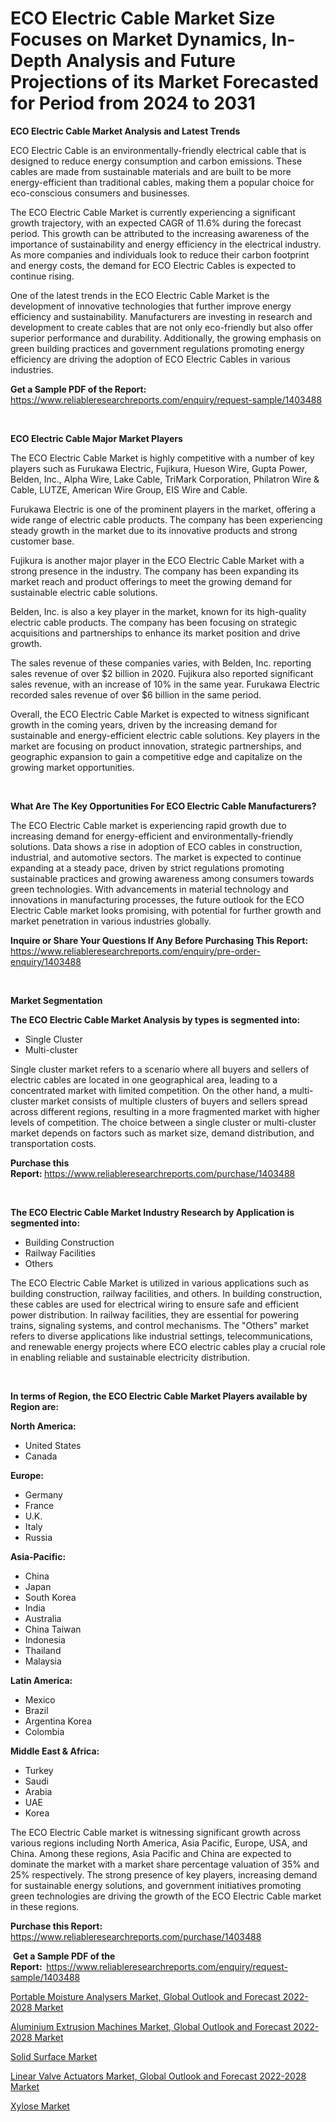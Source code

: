 <p><h1>ECO Electric Cable Market Size Focuses on Market Dynamics, In-Depth Analysis and Future Projections of its Market Forecasted for Period from 2024 to 2031</h1></p><p><strong>ECO Electric Cable Market Analysis and Latest Trends</strong></p>
<p><p>ECO Electric Cable is an environmentally-friendly electrical cable that is designed to reduce energy consumption and carbon emissions. These cables are made from sustainable materials and are built to be more energy-efficient than traditional cables, making them a popular choice for eco-conscious consumers and businesses.</p><p>The ECO Electric Cable Market is currently experiencing a significant growth trajectory, with an expected CAGR of 11.6% during the forecast period. This growth can be attributed to the increasing awareness of the importance of sustainability and energy efficiency in the electrical industry. As more companies and individuals look to reduce their carbon footprint and energy costs, the demand for ECO Electric Cables is expected to continue rising.</p><p>One of the latest trends in the ECO Electric Cable Market is the development of innovative technologies that further improve energy efficiency and sustainability. Manufacturers are investing in research and development to create cables that are not only eco-friendly but also offer superior performance and durability. Additionally, the growing emphasis on green building practices and government regulations promoting energy efficiency are driving the adoption of ECO Electric Cables in various industries.</p></p>
<p><strong>Get a Sample PDF of the Report:&nbsp;</strong> <a href="https://www.reliableresearchreports.com/enquiry/request-sample/1403488">https://www.reliableresearchreports.com/enquiry/request-sample/1403488</a></p>
<p>&nbsp;</p>
<p><strong>ECO Electric Cable Major Market Players</strong></p>
<p><p>The ECO Electric Cable Market is highly competitive with a number of key players such as Furukawa Electric, Fujikura, Hueson Wire, Gupta Power, Belden, Inc., Alpha Wire, Lake Cable, TriMark Corporation, Philatron Wire & Cable, LUTZE, American Wire Group, EIS Wire and Cable. </p><p>Furukawa Electric is one of the prominent players in the market, offering a wide range of electric cable products. The company has been experiencing steady growth in the market due to its innovative products and strong customer base. </p><p>Fujikura is another major player in the ECO Electric Cable Market with a strong presence in the industry. The company has been expanding its market reach and product offerings to meet the growing demand for sustainable electric cable solutions. </p><p>Belden, Inc. is also a key player in the market, known for its high-quality electric cable products. The company has been focusing on strategic acquisitions and partnerships to enhance its market position and drive growth. </p><p>The sales revenue of these companies varies, with Belden, Inc. reporting sales revenue of over $2 billion in 2020. Fujikura also reported significant sales revenue, with an increase of 10% in the same year. Furukawa Electric recorded sales revenue of over $6 billion in the same period.</p><p>Overall, the ECO Electric Cable Market is expected to witness significant growth in the coming years, driven by the increasing demand for sustainable and energy-efficient electric cable solutions. Key players in the market are focusing on product innovation, strategic partnerships, and geographic expansion to gain a competitive edge and capitalize on the growing market opportunities.</p></p>
<p>&nbsp;</p>
<p><strong>What Are The Key Opportunities For ECO Electric Cable Manufacturers?</strong></p>
<p><p>The ECO Electric Cable market is experiencing rapid growth due to increasing demand for energy-efficient and environmentally-friendly solutions. Data shows a rise in adoption of ECO cables in construction, industrial, and automotive sectors. The market is expected to continue expanding at a steady pace, driven by strict regulations promoting sustainable practices and growing awareness among consumers towards green technologies. With advancements in material technology and innovations in manufacturing processes, the future outlook for the ECO Electric Cable market looks promising, with potential for further growth and market penetration in various industries globally.</p></p>
<p><strong>Inquire or Share Your Questions If Any Before Purchasing This Report:</strong> <a href="https://www.reliableresearchreports.com/enquiry/pre-order-enquiry/1403488">https://www.reliableresearchreports.com/enquiry/pre-order-enquiry/1403488</a></p>
<p>&nbsp;</p>
<p><strong>Market Segmentation</strong></p>
<p><strong>The ECO Electric Cable Market Analysis by types is segmented into:</strong></p>
<p><ul><li>Single Cluster</li><li>Multi-cluster</li></ul></p>
<p><p>Single cluster market refers to a scenario where all buyers and sellers of electric cables are located in one geographical area, leading to a concentrated market with limited competition. On the other hand, a multi-cluster market consists of multiple clusters of buyers and sellers spread across different regions, resulting in a more fragmented market with higher levels of competition. The choice between a single cluster or multi-cluster market depends on factors such as market size, demand distribution, and transportation costs.</p></p>
<p><strong>Purchase this Report:&nbsp;</strong><a href="https://www.reliableresearchreports.com/purchase/1403488">https://www.reliableresearchreports.com/purchase/1403488</a></p>
<p>&nbsp;</p>
<p><strong>The ECO Electric Cable Market Industry Research by Application is segmented into:</strong></p>
<p><ul><li>Building Construction</li><li>Railway Facilities</li><li>Others</li></ul></p>
<p><p>The ECO Electric Cable Market is utilized in various applications such as building construction, railway facilities, and others. In building construction, these cables are used for electrical wiring to ensure safe and efficient power distribution. In railway facilities, they are essential for powering trains, signaling systems, and control mechanisms. The "Others" market refers to diverse applications like industrial settings, telecommunications, and renewable energy projects where ECO electric cables play a crucial role in enabling reliable and sustainable electricity distribution.</p></p>
<p>&nbsp;</p>
<p><strong>In terms of Region, the ECO Electric Cable Market Players available by Region are:</strong></p>
<p>
    <p> <strong> North America: </strong>
        <ul>
            <li>United States</li>
            <li>Canada</li>
        </ul>
        </p> 
    <p> <strong> Europe: </strong>
        <ul>
            <li>Germany</li>
            <li>France</li>
            <li>U.K.</li>
            <li>Italy</li>
            <li>Russia</li>
        </ul>
        </p> 
    <p> <strong> Asia-Pacific: </strong>
        <ul>
            <li>China</li>
            <li>Japan</li>
            <li>South Korea</li>
            <li>India</li>
            <li>Australia</li>
            <li>China Taiwan</li>
            <li>Indonesia</li>
            <li>Thailand</li>
            <li>Malaysia</li>
        </ul>
        </p> 
    <p> <strong> Latin America: </strong>
        <ul>
            <li>Mexico</li>
            <li>Brazil</li>
            <li>Argentina Korea</li>
            <li>Colombia</li>
        </ul>
        </p> 
    <p> <strong> Middle East & Africa: </strong>
        <ul>
            <li>Turkey</li>
            <li>Saudi</li>
            <li>Arabia</li>
            <li>UAE</li>
            <li>Korea</li>
        </ul>
    </p>
    </p>
<p><p>The ECO Electric Cable market is witnessing significant growth across various regions including North America, Asia Pacific, Europe, USA, and China. Among these regions, Asia Pacific and China are expected to dominate the market with a market share percentage valuation of 35% and 25% respectively. The strong presence of key players, increasing demand for sustainable energy solutions, and government initiatives promoting green technologies are driving the growth of the ECO Electric Cable market in these regions.</p></p>
<p><strong>Purchase this Report: </strong><a href="https://www.reliableresearchreports.com/purchase/1403488">https://www.reliableresearchreports.com/purchase/1403488</a></p>
<p>&nbsp;<strong>Get a Sample PDF of the Report:&nbsp;&nbsp;</strong><a href="https://www.reliableresearchreports.com/enquiry/request-sample/1403488">https://www.reliableresearchreports.com/enquiry/request-sample/1403488</a></p>
<p><strong></strong></p>
<p><p><a href="https://zircon-bluebell-299.notion.site/Portable-Moisture-Analysers-Market-Global-Outlook-and-Forecast-2022-2028-Market-Offer-Valuable-Insi-5e6198dc4c1d48c58621883488cc7670">Portable Moisture Analysers Market, Global Outlook and Forecast 2022-2028 Market</a></p><p><a href="https://iodized-pantydraco-05c.notion.site/Aluminium-Extrusion-Machines-Market-Global-Outlook-and-Forecast-2022-2028-Market-Provides-Detailed--501af632420a4c7ea68efda49d7906f6">Aluminium Extrusion Machines Market, Global Outlook and Forecast 2022-2028 Market</a></p><p><a href="https://view.publitas.com/reportprime-1/solid-surface-market-growth-market-trends-covid-19-impact-and-forecasts-for-period-from-2024-2031/">Solid Surface Market</a></p><p><a href="https://military-diascia-e68.notion.site/Linear-Valve-Actuators-Market-Global-Outlook-and-Forecast-2022-2028-Market-Dynamics-2024-2031-Also-caeb9abfb1bf4b749be38d416bc8265d">Linear Valve Actuators Market, Global Outlook and Forecast 2022-2028 Market</a></p><p><a href="https://view.publitas.com/reportprime-1/xylose-market-centers-on-aspects-such-as-market-growth-market-share-market-opportunity-and-projected-forecasts-spanning-from-2024-to-2031/">Xylose Market</a></p></p>